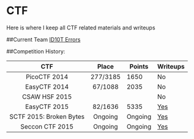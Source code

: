 # CTF
Here is where I keep all CTF related materials and writeups  

##Current Team
[ID10T Errors](https://ctftime.org/team/21165)
  
##Competition History:

|           CTF           |   Place  | Points  | Writeups |
|:-----------------------:|:--------:|---------|----------|
| PicoCTF 2014            | 277/3185 |  1650   | No       |
| EasyCTF 2014            | 67/1088  |  2035   | No       |
| CSAW HSF 2015           |          |         | No       |
| EasyCTF 2015            | 82/1636  |  5335   | [Yes][1] |
| SCTF 2015: Broken Bytes | Ongoing  | Ongoing | [Yes][2] |
| Seccon CTF 2015         | Ongoing  | Ongoing | [Yes][3] |
  
[1]: https://github.com/ztaylor54/CTF/tree/master/EasyCTF%202015  "EasyCTF 2015 Writeups"
[2]: https://github.com/ztaylor54/CTF/tree/master/sctf  "SCTF 2015 Writeups"
[3]: https://github.com/ztaylor54/CTF/tree/master/seccon-ctf-2015 "Seccon CTF 2015 Writeups"
